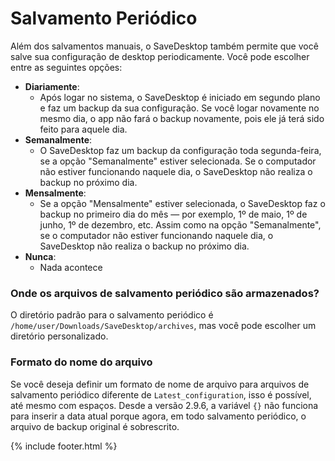 
# Salvamento Periódico
Além dos salvamentos manuais, o SaveDesktop também permite que você salve sua configuração de desktop periodicamente. Você pode escolher entre as seguintes opções:
- **Diariamente**: 
  - Após logar no sistema, o SaveDesktop é iniciado em segundo plano e faz um backup da sua configuração. Se você logar novamente no mesmo dia, o app não fará o backup novamente, pois ele já terá sido feito para aquele dia.
- **Semanalmente**:
  - O SaveDesktop faz um backup da configuração toda segunda-feira, se a opção "Semanalmente" estiver selecionada. Se o computador não estiver funcionando naquele dia, o SaveDesktop não realiza o backup no próximo dia.
- **Mensalmente**:
  - Se a opção "Mensalmente" estiver selecionada, o SaveDesktop faz o backup no primeiro dia do mês — por exemplo, 1º de maio, 1º de junho, 1º de dezembro, etc. Assim como na opção "Semanalmente", se o computador não estiver funcionando naquele dia, o SaveDesktop não realiza o backup no próximo dia.
- **Nunca**:
  - Nada acontece

### Onde os arquivos de salvamento periódico são armazenados?
O diretório padrão para o salvamento periódico é `/home/user/Downloads/SaveDesktop/archives`, mas você pode escolher um diretório personalizado.

### Formato do nome do arquivo
Se você deseja definir um formato de nome de arquivo para arquivos de salvamento periódico diferente de `Latest_configuration`, isso é possível, até mesmo com espaços. Desde a versão 2.9.6, a variável `{}` não funciona para inserir a data atual porque agora, em todo salvamento periódico, o arquivo de backup original é sobrescrito.



{% include footer.html %}
